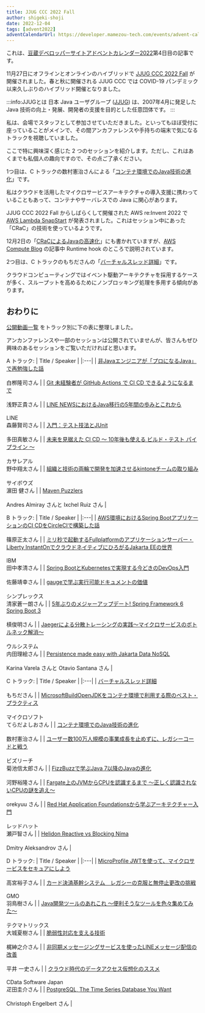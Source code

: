 ```yaml
---
title: JJUG CCC 2022 Fall
author: shigeki-shoji
date: 2022-12-04
tags: [advent2022]
adventCalendarUrl: https://developer.mamezou-tech.com/events/advent-calendar/2022/
---
```


これは、[豆蔵デベロッパーサイトアドベントカレンダー2022](https://developer.mamezou-tech.com/events/advent-calendar/2022/)第4日目の記事です。

11月27日にオフラインとオンラインのハイブリッドで [JJUG CCC 2022 Fall](https://ccc2022fall.java-users.jp/) が開催されました。春と秋に開催される JJUG CCC では COVID-19 パンデミック以来久しぶりのハイブリッド開催となりました。

:::info:JJUGとは
日本 Java ユーザグループ ([JJUG](https://www.java-users.jp/page/about/)) は、2007年4月に発足した Java 技術の向上・発展、開発者の支援を目的とした任意団体です。
:::

私は、会場でスタッフとして参加させていただきました。といってもほぼ受付に座っていることがメインで、その間アンカファレンスや手持ちの端末で気になるトラックを視聴していました。

ここで特に興味深く感じた 2 つのセッションを紹介します。ただし、これはあくまでも私個人の趣向ですので、その点ご了承ください。

1つ目は、C トラックの数村憲治さんによる「[コンテナ環境でのJava技術の進化](https://youtu.be/nJJHSwywei0)」です。

私はクラウドを活用したマイクロサービスアーキテクチャの導入支援に携わっていることもあって、コンテナやサーバレスでの Java に関心があります。

JJUG CCC 2022 Fall からしばらくして開催された AWS re:Invent 2022 で [AWS Lambda SnapStart](https://aws.amazon.com/jp/blogs/news/new-accelerate-your-lambda-functions-with-lambda-snapstart/) が発表されました。これはセッション中にあった「CRaC」の技術を使っているようです。

12月2日の「[CRaCによるJavaの高速化](/blogs/2022/12/02/jdk-crac/)」にも書かれていますが、[AWS Compute Blog](https://aws.amazon.com/jp/blogs/compute/reducing-java-cold-starts-on-aws-lambda-functions-with-snapstart/) の記事中 Runtime hook のところで説明されています。

2つ目は、C トラックのもちださんの「[バーチャルスレッド詳細](https://youtu.be/MawoXHB40NA)」です。

クラウドコンピューティングではイベント駆動アーキテクチャを採用するケースが多く、スループットを高めるためにノンブロッキング処理を多用する傾向があります。

## おわりに

[公開動画一覧](https://www.youtube.com/playlist?list=PLy44EKO1L0eIl0VIYmGXk9635j6QQ7cF0) をトラック別に下の表に整理しました。

アンカンファレンスや一部のセッションは公開されていませんが、皆さんもぜひ興味のあるセッションをご覧いただければと思います。

A トラック:
| Title / Speaker |
|:---|
| [非Javaエンジニアが「プロになるJava」で再勉強した話](https://youtu.be/r1r6VEgfVb4)<br><br>白栁隆司さん |
| [Git 未経験者が GitHub Actions で CI CD できるようになるまで](https://youtu.be/TuQcYJwQ3Q4)<br><br>浅野正貴さん |
| [LINE NEWSにおけるJava移行の5年間の歩みとこれから](https://youtu.be/XTvxIIyrNM4)<br><br>LINE<br>森藤賢司さん |
| [入門：テスト技法とJUnit](https://youtu.be/_7nkOxyO4fU)<br><br>多田真敏さん |
| [未来を見据えた CI CD ～ 10年後も使える ビルド・テスト パイプライン ～](https://youtu.be/msC04lnwKXA)<br><br>カサレアル<br>野中翔太さん |
| [組織と技術の両輪で開発を加速させるkintoneチームの取り組み](https://youtu.be/9-XGMnYbDt4)<br><br>サイボウズ<br>濵田 健さん |
| [Maven Puzzlers](https://youtu.be/1zF8dWt4-Zs)<br><br>Andres Almiray さんと Ixchel Ruiz さん |

B トラック:
| Title / Speaker |
|:---|
| [AWS環境におけるSpring BootアプリケーションのCI CDをCircleCIで構築した話](https://youtu.be/c-mb_17nIYs)<br><br>篠原正太さん |
| [ミリ秒で起動するFullplatformのアプリケーションサーバー・Liberty InstantOnでクラウドネイティブにひろがるJakarta EEの世界](https://youtu.be/HCapZiK-D8k)<br><br>IBM<br>田中孝清さん |
| [Spring BootとKubernetesで実現する今どきのDevOps入門](https://youtu.be/gt9hlokbiIc)<br><br>佐藤靖幸さん |
| [gaugeで学ぶ実行可能ドキュメントの価値](https://youtu.be/ykIj8IKBgns)<br><br>シンプレックス<br>清家蒼一朗さん |
| [5年ぶりのメジャーアップデート! Spring Framework 6 Spring Boot 3](https://youtu.be/tnq4NBrlhHY)<br><br>槙俊明さん |
| [Jaegerによる分散トレーシングの実践～マイクロサービスのボトルネック解消～](https://youtu.be/V3A_87dYH6o)<br><br>ウルシステム<br>内田理絵さん |
| [Persistence made easy with Jakarta Data NoSQL](https://youtu.be/5FOK1WvJyMU)<br><br>Karina Varela さんと Otavio Santana さん |

C トラック:
| Title / Speaker |
|:---|
| [バーチャルスレッド詳細](https://youtu.be/MawoXHB40NA)<br><br>もちださん |
| [MicrosoftBuildOpenJDKをコンテナ環境で利用する際のベスト・プラクティス](https://youtu.be/jYQ5zu5cbkU)<br><br>マイクロソフト<br>てらだよしおさん |
| [コンテナ環境でのJava技術の進化](https://youtu.be/nJJHSwywei0)<br><br>数村憲治さん |
| [ユーザー数100万人規模の事業成長を止めずに、レガシーコードと戦う](https://youtu.be/QCluKNE6th0)<br><br>ビズリーチ<br>菊池信太郎さん |
| [FizzBuzzで学ぶJava 7以降のJavaの進化](https://youtu.be/aVxwcB652fc)<br><br>河野裕隆さん |
| [Fargate上のJVMからCPUを認識するまで 〜正しく認識されないCPUの謎を追え〜](https://youtu.be/d2eNNMgIwL0)<br><br>orekyuu さん |
| [Red Hat Application Foundationsから学ぶアーキテクチャー入門](https://youtu.be/LBwv5yO3JY0)<br><br>レッドハット<br>瀬戸智さん |
| [Helidon Reactive vs Blocking Níma](https://youtu.be/Ued3NeQVCnI)<br><br>Dmitry Aleksandrov さん |

D トラック:
| Title / Speaker |
|:---|
| [MicroProfile JWTを使って、マイクロサービスをセキュアにしよう](https://youtu.be/EW5L9EEEvGI)<br><br>高宮裕子さん |
| [カード決済基幹システム　レガシーの克服と無停止更改の挑戦](https://youtu.be/XaMqU1-ra8Q)<br><br>GMO<br>羽鳥樹さん |
| [Java開発ツールのあれこれ ～便利そうなツールを色々集めてみた～](https://youtu.be/nXR-wF8WKxQ)<br><br>テクマトリックス<br>大城夏樹さん |
| [脆弱性対応を支える技術](https://youtu.be/75hjH9Bnv_I)<br><br>梶紳之介さん |
| [非同期メッセージングサービスを使ったLINEメッセージ配信の改善](https://youtu.be/LzdYXODvKYw)<br><br>平井 一史さん |
| [クラウド時代のデータアクセス仮想化のススメ](https://youtu.be/kQFocfI2kZs)<br><br>CData Software Japan<br>疋田圭介さん |
| [PostgreSQL, The Time Series Database You Want](https://youtu.be/tI9XzfGJOTY)<br><br>Christoph Engelbert さん |
